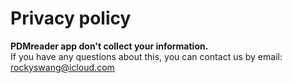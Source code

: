# Privacy policy
**PDMreader app don't collect your information.**  
If you have any questions about this,
you can contact us by email: rockyswang@icloud.com
